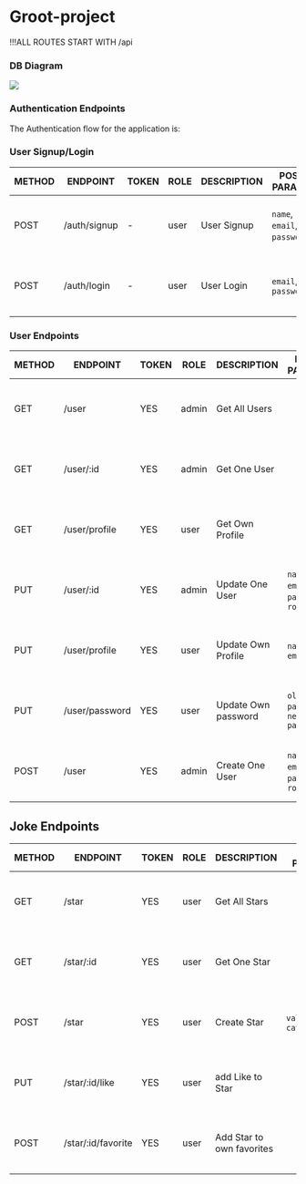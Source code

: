 # Groot-project

!!!ALL ROUTES START WITH /api

### DB Diagram

![](diagram.png)

### Authentication Endpoints

The Authentication flow for the application is:

### User Signup/Login

METHOD | ENDPOINT         | TOKEN | ROLE | DESCRIPTION              | POST PARAMS                                     | RETURNS
-------|------------------|-------|------|--------------------------|-------------------------------------------------|--------------------
POST   | /auth/signup     | -     | user | User Signup              | `name`, `email`, `password`,                    | { message: `string`, result: `token` }
POST   | /auth/login      | -     | user | User Login               | `email`, `password`                             | { message: `string`, result: `token` }

### User Endpoints

METHOD | ENDPOINT         | TOKEN | ROLE | DESCRIPTION              | POST PARAMS                                     | RETURNS
-------|------------------|-------|------|--------------------------|-------------------------------------------------|--------------------
GET    | /user            | YES   | admin | Get All Users            |                                                 | { message: `string`, result: `array` }
GET    | /user/:id        | YES   | admin | Get One User             |                                                 | { message: `string`, result: `object` }
GET    | /user/profile    | YES   | user  | Get Own Profile          |                                                 | { message: `string`, result: `object` }
PUT    | /user/:id        | YES   | admin | Update One User          | `name`, `email`, `password`, `role`             | { message: `string`, result: `object` }
PUT    | /user/profile    | YES   | user  | Update Own Profile       | `name`, `email`                                 | { message: `string`, result: `object` }
PUT    | /user/password   | YES   | user  | Update Own password      | `old password`, `new password`                  | { message: `string`, result: `object` }
POST   | /user            | YES   | admin | Create One User          | `name`, `email`, `password`, `role`             | { message: `string`, result: `object` }


## Joke Endpoints
METHOD | ENDPOINT            | TOKEN | ROLE | DESCRIPTION               | POST PARAMS                                     | RETURNS
-------|---------------------|-------|------|-------------------------- |-------------------------------------------------|--------------------
GET    | /star               | YES   | user | Get All Stars             |                                                 | { message: `string`, result: `array` }
GET    | /star/:id           | YES   | user | Get One Star              |                                                 | { message: `string`, result: `object` }
POST   | /star               | YES   | user | Create Star               |  `value`, `category_id`                         | { message: `string`, result: `object` }
PUT    | /star/:id/like      | YES   | user | add Like to Star          |                                                 | { message: `string`, result: `object` }
POST   | /star/:id/favorite  | YES   | user | Add Star to own favorites |                                                 | { message: `string`, result: `object` }

